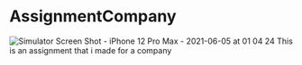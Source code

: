 
# AssignmentCompany
![Simulator Screen Shot - iPhone 12 Pro Max - 2021-06-05 at 01 04 24](https://user-images.githubusercontent.com/79055304/120867880-81031e00-c59b-11eb-8a99-fe5b262e65bf.png)
This is an assignment that i made for a company
